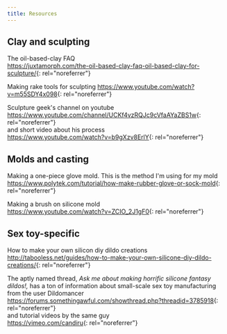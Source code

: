 ```yaml
---
title: Resources
---
```


## Clay and sculpting

The oil-based-clay FAQ  
<https://juxtamorph.com/the-oil-based-clay-faq-oil-based-clay-for-sculpture/>{: rel="noreferrer"}

Making rake tools for sculpting
<https://www.youtube.com/watch?v=m55SDY4x098>{: rel="noreferrer"}

Sculpture geek's channel on youtube  
<https://www.youtube.com/channel/UCKf4vzRQJc9cVfaAYaZBS1w>{: rel="noreferrer"}  
and short video about his process  
<https://www.youtube.com/watch?v=b9gXzv8ErlY>{: rel="noreferrer"}

## Molds and casting

Making a one-piece glove mold. This is the method I'm using for my mold  
<https://www.polytek.com/tutorial/how-make-rubber-glove-or-sock-mold>{: rel="noreferrer"}


Making a brush on silicone mold  
<https://www.youtube.com/watch?v=ZCIO_2J1gF0>{: rel="noreferrer"}
## Sex toy-specific

How to make your own silicon diy dildo creations  
<http://tabooless.net/guides/how-to-make-your-own-silicone-diy-dildo-creations/>{: rel="noreferrer"}

The aptly named thread, _Ask me about making horrific silicone fantasy dildos!,_ has a ton of information about small-scale sex toy manufacturing from the user Dildomancer  
<https://forums.somethingawful.com/showthread.php?threadid=3785918>{: rel="noreferrer"}  
and tutorial videos by the same guy  
<https://vimeo.com/candiru>{: rel="noreferrer"}
